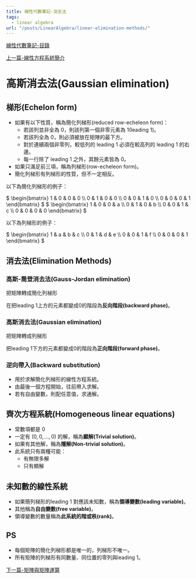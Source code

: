```yaml
---
title: 線性代數筆記-消去法
tags:
  - linear algebra
url: "/posts/LinearAlgebra/linear-elimination-methods/"
---
```


[線性代數筆記-目錄](/posts/LinearAlgebra/index/)

[上一篇-線性方程系統簡介](/posts/LinearAlgebra/linear-intro/)

# 高斯消去法(Gaussian elimination)

## 梯形(Echelon form)

  * 如果有以下性質，稱為簡化列梯形(reduced row-echeleon form)：
    * 若該列並非全為 $0$，則該列第一個非零元素為 $1$(leading 1)。
    * 若該列全為 $0$，則必須被放在矩陣的最下方。
    * 對於連續兩個非零列，較低列的 leading 1 必須在較高列的 leading 1 的右邊。
    * 每一行除了 leading 1 之外，其餘元素皆為 $0$。
  * 如果只滿足前三項，稱為列梯形(row-echeleon form)。
  * 簡化列梯形有列梯形的性質，但不一定相反。

以下為簡化列梯形的例子：

$ \begin{bmatrix} 1 & 0 & 0 & 0 \\\ 0 & 1 & 0 & 0 \\\ 0 & 0 & 1 & 0 \\\ 0 & 0 & 0 & 1 \end{bmatrix} $
$ \begin{bmatrix} 1 & 0 & 0 & a \\\ 0 & 1 & 0 & b \\\ 0 & 0 & 1 & c \\\ 0 & 0 & 0 & 0 \end{bmatrix} $

以下為列梯形的例子：

$ \begin{bmatrix} 1 & a & b & c \\\ 0 & 1 & d & e \\\ 0 & 0 & 1 & f \\\ 0 & 0 & 0 & 1 \end{bmatrix} $

## 消去法(Elimination Methods)

### 高斯-喬登消去法(Gauss-Jordan elimination)

把矩陣轉成簡化列梯形

在把leading 1上方的元素都變成$0$的階段為**反向階段(backward phase)**。

### 高斯消去法(Gaussian elimination)

把矩陣轉成列梯形

把leading 1下方的元素都變成$0$的階段為**正向階段(forward phase)**。

### 逆向帶入(Backward substitution)

  * 用於求解簡化列梯形的線性方程系統。
  * 由最後一個方程開始，往前帶入求解。
  * 若有自由變數，則配任意值，求通解。

## 齊次方程系統(Homogeneous linear equations)

  * 常數項都是 $0$
  * 一定有 $(0,0,...,0)$ 的解，稱為**顯解(Trivial solution)**。
  * 如果有其他解，稱為**隱解(Non-trivial solution)**。
  * 此系統只有兩種可能：
    * 有無限多解
    * 只有顯解

## 未知數的線性系統

  * 如果簡列梯形的leading 1 對應該未知數，稱為**領導變數(leading variable)**。
  * 其他稱為**自由變數(free variable)**。
  * 領導變數的數量稱為**此系統的階或秩(rank)**。

## PS

  * 每個矩陣的簡化列梯形都是唯一的，列梯形不唯一。
  * 所有矩陣的列梯形有同數量、同位置的零列與leading 1。

[下一篇-矩陣與矩陣運算](/posts/LinearAlgebra/linear-matrix-operations)